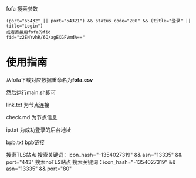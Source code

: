 

fofa 搜索参数

```
(port="65432" || port="54321") && status_code="200" && (title="登录" || title="Login") 
或者直接用fofa的fid 
fid="z2ENYvhR/6Q/agEXGFVmdA=="
```



# 使用指南

从fofa下载对应数据重命名为**fofa.csv**

然后运行main.sh即可

link.txt   为节点连接

check.md  为节点信息

ip.txt    为成功登录的后台地址

bpb.txt bpb链接

搜索TLS站点 搜索关键词：icon_hash="-1354027319" && asn="13335" && port="443"
搜索noTLS站点 搜索关键词：icon_hash="-1354027319" && asn="13335" && port="80"